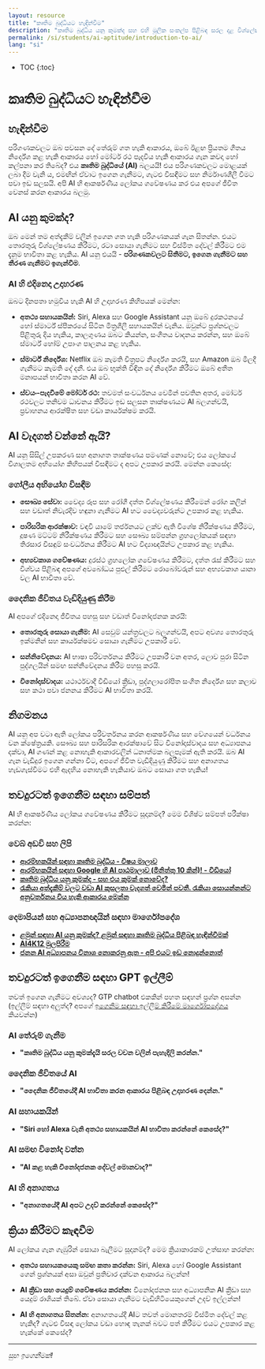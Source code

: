 ```yaml
---
layout: resource
title: "කෘතිම බුද්ධියට හැඳින්වීම"
description: "කෘතිම බුද්ධිය යනු කුමක්ද සහ එහි මූලික සංකල්ප පිළිබඳ සරල දළ විශ්ලේෂණයක්."
permalink: /si/students/ai-aptitude/introduction-to-ai/
lang: "si"
---
```

* TOC
{:toc}

# කෘතිම බුද්ධියට හැඳින්වීම

## හැඳින්වීම
පරිගණකවලට ඔබ පවසන දේ තේරුම් ගත හැකි ආකාරය, ඔබේ ඊළඟ ප්‍රියතම ගීතය නිර්දේශ කළ හැකි ආකාරය හෝ මෝටර් රථ පැදවිය හැකි ආකාරය ගැන කවදා හෝ කල්පනා කර තිබේද? එය **කෘතිම බුද්ධියේ (AI)** බලයයි! එය පරිගණකවලට මොළයක් ලබා දීම වැනි ය, එමඟින් ඒවාට ඉගෙන ගැනීමට, ගැටළු විසඳීමට සහ නිර්මාණශීලී වීමට පවා ඉඩ සලසයි. අපි AI හි ආකර්ෂණීය ලෝකය ගවේෂණය කර එය අපගේ ජීවිත වෙනස් කරන ආකාරය බලමු.

## AI යනු කුමක්ද?
ඔබ මෙන් තම අත්දැකීම් වලින් ඉගෙන ගත හැකි පරිගණකයක් ගැන සිතන්න. එයට තොරතුරු විශ්ලේෂණය කිරීමට, රටා සොයා ගැනීමට සහ විස්මිත දේවල් කිරීමට එම දැනුම භාවිතා කළ හැකිය. AI යනු එයයි - **පරිගණකවලට සිතීමට, ඉගෙන ගැනීමට සහ තීරණ ගැනීමට ඉගැන්වීම**.

### AI හි එදිනෙදා උදාහරණ
ඔබට දිනපතා හමුවිය හැකි AI හි උදාහරණ කිහිපයක් මෙන්න:

- **අතථ්‍ය සහායකයින්:** Siri, Alexa සහ Google Assistant යනු ඔබේ දුරකථනයේ හෝ ස්මාර්ට් ස්පීකරයේ සිටින මිත්‍රශීලී සහායකයින් වැනිය. ඔවුන්ට ප්‍රශ්නවලට පිළිතුරු දිය හැකිය, කාලගුණය ඔබට කියන්න, සංගීතය වාදනය කරන්න, සහ ඔබේ ස්මාර්ට් හෝම් උපාංග පාලනය කළ හැකිය.

- **ස්මාර්ට් නිර්දේශ:** Netflix ඔබ කැමති චිත්‍රපට නිර්දේශ කරයි, සහ Amazon ඔබ මිලදී ගැනීමට කැමති දේ දනී. එය ඔබ භුක්ති විඳින දේ නිර්දේශ කිරීමට ඔබේ අතීත මනාපයන් භාවිතා කරන AI වේ.

- **ස්වයං-පැදවීමේ මෝටර් රථ:** තවමත් සංවර්ධනය වෙමින් පවතින අතර, මෝටර් රථවලට තනිවම ධාවනය කිරීමට ඉඩ සලසන තාක්ෂණයට AI බලගන්වයි, ප්‍රවාහනය ආරක්ෂිත සහ වඩා කාර්යක්ෂම කරයි.

## AI වැදගත් වන්නේ ඇයි?
AI යනු සිසිල් උපකරණ සහ අනාගත තාක්ෂණය පමණක් නොවේ; එය ලෝකයේ විශාලතම අභියෝග කිහිපයක් විසඳීමට ද අපට උපකාර කරයි. මෙන්න කෙසේද:

### ගෝලීය අභියෝග විසඳීම
- **සෞඛ්‍ය සේවා:** වෛද්‍ය රූප සහ රෝගී දත්ත විශ්ලේෂණය කිරීමෙන් රෝග කලින් සහ වඩාත් නිවැරදිව හඳුනා ගැනීමට AI හට වෛද්‍යවරුන්ට උපකාර කළ හැකිය.

- **පාරිසරික ආරක්ෂාව:** වඳවී යාමේ තර්ජනයට ලක්ව ඇති විශේෂ නිරීක්ෂණය කිරීමට, දූෂණ මට්ටම් නිරීක්ෂණය කිරීමට සහ සෞඛ්‍ය සම්පන්න ග්‍රහලෝකයක් සඳහා තිරසාර විසඳුම් සංවර්ධනය කිරීමට AI හට විද්‍යාඥයින්ට උපකාර කළ හැකිය.

- **අභ්‍යවකාශ ගවේෂණය:** දුරස්ථ ග්‍රහලෝක ගවේෂණය කිරීමට, දත්ත රැස් කිරීමට සහ විශ්වය පිළිබඳ අපගේ අවබෝධය පුළුල් කිරීමට රොබෝවරුන් සහ අභ්‍යවකාශ යානා වල AI භාවිතා වේ.

### දෛනික ජීවිතය වැඩිදියුණු කිරීම
AI අපගේ එදිනෙදා ජීවිතය පහසු සහ වඩාත් විනෝදජනක කරයි:

- **තොරතුරු සොයා ගැනීම:** AI සෙවුම් යන්ත්‍රවලට බලගන්වයි, අපට අවශ්‍ය තොරතුරු ඉක්මනින් සහ කාර්යක්ෂමව සොයා ගැනීමට උපකාරී වේ.

- **සන්නිවේදනය:** AI භාෂා පරිවර්තනය කිරීමට උපකාරී වන අතර, ලොව පුරා සිටින පුද්ගලයින් සමඟ සන්නිවේදනය කිරීම පහසු කරයි.

- **විනෝදාස්වාදය:** යථාර්ථවාදී වීඩියෝ ක්‍රීඩා, පුද්ගලාරෝපිත සංගීත නිර්දේශ සහ කලාව සහ කථා පවා ජනනය කිරීමට AI භාවිතා කරයි.

## නිගමනය
AI යනු අප වටා ඇති ලෝකය පරිවර්තනය කරන ආකර්ෂණීය සහ වේගයෙන් වර්ධනය වන ක්ෂේත්‍රයකි. සෞඛ්‍ය සහ පාරිසරික ආරක්ෂාවේ සිට විනෝදාස්වාදය සහ අධ්‍යාපනය දක්වා, AI ගණන් කළ නොහැකි ආකාරවලින් ධනාත්මක බලපෑමක් ඇති කරයි. ඔබ AI ගැන වැඩිදුර ඉගෙන ගන්නා විට, අපගේ ජීවිත වැඩිදියුණු කිරීමට සහ අනාගතය හැඩගැස්වීමට එහි ඇදහිය නොහැකි හැකියාව ඔබට සොයා ගත හැකිය!

## තවදුරටත් ඉගෙනීම සඳහා සම්පත්
AI හි ආකර්ෂණීය ලෝකය ගවේෂණය කිරීමට සූදානම්ද? මෙම විශිෂ්ට සම්පත් පරීක්ෂා කරන්න:

### වෙබ් අඩවි සහ ලිපි
- **[ආරම්භකයින් සඳහා කෘතිම බුද්ධිය - විෂය මාලාව](https://microsoft.github.io/AI-For-Beginners/)** 
- **[ආරම්භකයින් සඳහා Google හි AI පාඨමාලාව (මිනිත්තු 10 කින්)! - වීඩියෝ](https://www.youtube.com/watch?v=Yq0QkCxoTHM)**
- **[කෘතිම බුද්ධිය යනු කුමක්ද - සහ එය කුමක් නොවේද?](https://www.weforum.org/stories/2023/03/what-is-artificial-intelligence-and-what-is-it-not-ai-machine-learning/)**
- **[රැකියා අත්දැකීම් වලට වඩා AI කුසලතා වැදගත් වෙමින් පවතී. රැකියා සොයන්නන්ට අනුවර්තනය විය හැකි ආකාරය මෙන්න](https://www.weforum.org/stories/2024/06/ai-skills-rival-job-experience-in-recruitment/)**

### දෙමාපියන් සහ අධ්‍යාපනඥයින් සඳහා මාර්ගෝපදේශ
- **[ළමුන් සඳහා AI යනු කුමක්ද? ළමුන් සඳහා කෘතිම බුද්ධිය පිළිබඳ හැඳින්වීමක්](https://www.inspiritscholars.com/blog/what-is-ai-for-kids/)** 
- **[AI4K12 මුලපිරීම](https://ai4k12.org/)**
- **[ජනන AI අධ්‍යාපනය විනාශ නොකරනු ඇත - අපි එයට ඉඩ නොදුන්නොත්](https://www.weforum.org/stories/2023/09/navigating-the-rise-of-generative-artificial-intelligence-and-its-implications-for-education/)**

## තවදුරටත් ඉගෙනීම සඳහා GPT ඉල්ලීම්
තවත් ඉගෙන ගැනීමට අවශ්‍යද? GTP chatbot එකකින් පහත සඳහන් ප්‍රශ්න අසන්න
(ඉල්ලීම් සඳහා අලුත්ද? අපගේ [ඉගෙනීම සඳහා ඉල්ලීම් කිරීමේ මාර්ගෝපදේශය](../guide-to-prompting-for-learning/) කියවන්න)

### AI තේරුම් ගැනීම
- **"කෘතිම බුද්ධිය යනු කුමක්දැයි සරල වචන වලින් පැහැදිලි කරන්න."**

### දෛනික ජීවිතයේ AI
- **"දෛනික ජීවිතයේදී AI භාවිතා කරන ආකාරය පිළිබඳ උදාහරණ දෙන්න."**

### AI සහායකයින්
- **"Siri හෝ Alexa වැනි අතථ්‍ය සහායකයින් AI භාවිතා කරන්නේ කෙසේද?"**

### AI සමඟ විනෝද වන්න
- **"AI කළ හැකි විනෝදජනක දේවල් මොනවාද?"**

### AI හි අනාගතය
- **"අනාගතයේදී AI අපට උදව් කරන්නේ කෙසේද?"**

## ක්‍රියා කිරීමට කැඳවීම
AI ලෝකය ගැන ගැඹුරින් සොයා බැලීමට සූදානම්ද? මෙම ක්‍රියාකාරකම් උත්සාහ කරන්න:

- **අතථ්‍ය සහායකයෙකු සමඟ කතා කරන්න:** Siri, Alexa හෝ Google Assistant ගෙන් ප්‍රශ්නයක් අසා ඔවුන් ප්‍රතිචාර දක්වන ආකාරය බලන්න!

- **AI ක්‍රීඩා සහ යෙදුම් ගවේෂණය කරන්න:** විනෝදජනක සහ අධ්‍යාපනික AI ක්‍රීඩා සහ යෙදුම් රාශියක් තිබේ. ඒවා සොයා ගැනීමට වැඩිහිටියෙකුගෙන් උදව් ඉල්ලන්න!

- **AI හි අනාගතය සිතන්න:** අනාගතයේදී AIට තවත් මොනතරම් විස්මිත දේවල් කළ හැකිද? ගැටළු විසඳා ලෝකය වඩා හොඳ තැනක් බවට පත් කිරීමට එයට උපකාර කළ හැක්කේ කෙසේද?

---
*සුභ ඉගෙනීමක්!*